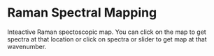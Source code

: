 # Raman Spectral Mapping
 Inteactive Raman spectoscopic map. You can click on the map to get spectra at that location or click on spectra or slider to get map at that wavenumber.

